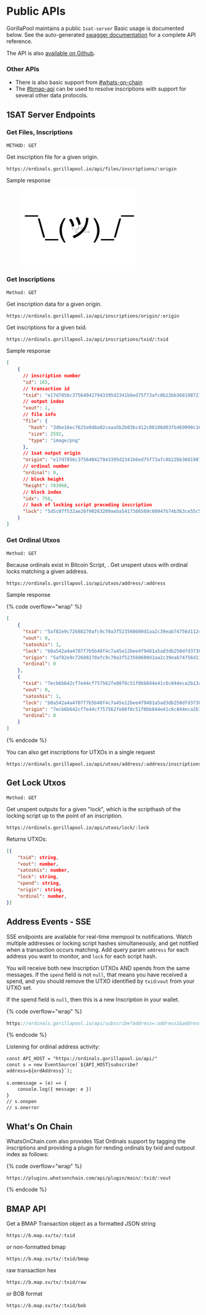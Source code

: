 # Public APIs

GorillaPool maintains a public `1sat-server` Basic usage is documented below. See the auto-generated [swagger documentation](https://ordinals.gorillapool.io/api/docs/) for a complete API reference.

The API is also [available on Github](https://github.com/shruggr/1sat-server).

### Other APIs

* There is also basic support from [#whats-on-chain](public-apis.md#whats-on-chain "mention")
* The [#bmap-api](public-apis.md#bmap-api "mention") can be used to resolve inscriptions with support for several other data protocols.&#x20;

## 1SAT Server Endpoints

### Get Files, Inscriptions

```
METHOD: GET
```

Get inscription file for a given origin.&#x20;

```
https://ordinals.gorillapool.io/api/files/inscriptions/:origin
```

Sample response

<figure><img src=".gitbook/assets/image.png" alt=""><figcaption></figcaption></figure>

### Get Inscriptions

```
Method: GET
```

Get inscription data for a given origin.

```
https://ordinals.gorillapool.io/api/inscriptions/origin/:origin
```

Get inscriptions for a given txid.

```
https://ordinals.gorillapool.io/api/inscriptions/txid/:txid
```

Sample response

```json
[
    {
      // inscription number
      "id": 165, 
      // transaction id
      "txid": "e17d7856c375640427943395d2341b6ed75f73afc8b22bb3681987278978a584",
      // output index
      "vout": 1,
      // file info
      "file": {
        "hash": "3dbe16ec7625e0d8a02ceaa5b2b03bc412c06186d03fbd69090c162469cf0292",
        "size": 2592,
        "type": "image/png"
      },
      // 1sat output origin
      "origin": "e17d7856c375640427943395d2341b6ed75f73afc8b22bb3681987278978a584_1",
      // ordinal number
      "ordinal": 0,
      // block height
      "height": 783968,
      // block index
      "idx": 756,
      // hash of locking script preceding inscription
      "lock": "5d5c07f532ae28f90263209aeba5417366569c60947b74b363ce55c5d57d253d"
    }
]
```

### Get Ordinal Utxos

```
Method: GET
```

Because ordinals exist in Bitcoin Script, . Get unspent utxos with ordinal locks matching a given address.

```
https://ordinals.gorillapool.io/api/utxos/address/:address
```

Sample response

{% code overflow="wrap" %}
```json
[
    {
      "txid": "5af82e9c72688270afc9c70a3f523560600d1aa2c39eab74756d11243f4752ba",
      "vout": 0,
      "satoshis": 1,
      "lock": "b0a542a4a4707f7b5b48f4c7a45e12bee4f9481a5ad3db250dfd3730f5ff4225",
      "origin": "5af82e9c72688270afc9c70a3f523560600d1aa2c39eab74756d11243f4752ba_0",
      "ordinal": 0
    },
    {
      "txid": "7ecb6b642cf7e44cf757562fe88f8c51f0bb844e41c6c844eca2b13af8c49ca0",
      "vout": 0,
      "satoshis": 1,
      "lock": "b0a542a4a4707f7b5b48f4c7a45e12bee4f9481a5ad3db250dfd3730f5ff4225",
      "origin": "7ecb6b642cf7e44cf757562fe88f8c51f0bb844e41c6c844eca2b13af8c49ca0_0",
      "ordinal": 0
    }
]
```
{% endcode %}

You can also get inscriptions for UTXOs in a single request

```
https://ordinals.gorillapool.io/api/utxos/address/:address/inscriptions
```

## Get Lock Utxos

```
Method: GET
```

Get unspent outputs for a given "lock", which is the scripthash of the locking script up to the point of an inscription.

```
https://ordinals.gorillapool.io/api/utxos/lock/:lock
```

Returns UTXOs:

```json
[{
    "txid": string,
    "vout": number,
    "satoshis": number,
    "lock": string,
    "spend": string,
    "origin": string,
    "ordinal": number,
}]
```

## Address Events - SSE

SSE endpoints are available for real-time mempool tx notifications. Watch multiple addresses or locking script hashes simultaneously, and get notified when a transaction occurs matching. Add query param `address` for each address you want to monitor, and `lock` for each script hash.

You will receive both new Inscription UTXOs AND spends from the same messages. If the `spend` field is not `null`, that means you have received a spend, and you should remove the UTXO identified by `txid`:`vout` from your UTXO set.

If the spend field is `null`, then this is a new Inscription in your wallet.

{% code overflow="wrap" %}
```javascript
https://ordinals.gorillapool.io/api/subscribe?address=:address1&address=:address2&lock=:lock1&...
```
{% endcode %}

Listening for ordinal address activity:

```tsx
const API_HOST = "https://ordinals.gorillapool.io/api/"
const s = new EventSource(`${API_HOST}subscribe?address=${ordAddress}`);

s.onmessage = (e) => {
    console.log({ message: e })
}
// s.onopen
// s.onerror
```

## What's On Chain

WhatsOnChain.com also provides 1Sat Ordinals support by tagging the inscriptions and providing a plugin for rending ordinals by txid and outpout index as follows:

{% code overflow="wrap" %}
```
https://plugins.whatsonchain.com/api/plugin/main/:txid/:vout
```
{% endcode %}

## BMAP API

Get a BMAP Transaction object as a formatted JSON string

```
https://b.map.sv/tx/:txid
```

or non-formatted bmap

```
https://b.map.sv/tx/:txid/bmap
```

raw transaction hex

```
https://b.map.sv/tx/:txid/raw
```

or BOB format

```
https://b.map.sv/tx/:txid/bob
```

